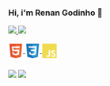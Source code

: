 ### Hi, i'm Renan Godinho 🖖
<div>
  <a href="https://github.com/renanfcgg">
  <img height="49em" src="https://github-readme-stats.vercel.app/api?username=renanfcgg&show_icons=true&theme=dracula&include_all_commits=true&count_private=true" />
  <img height="49em" src="https://github-readme-stats.vercel.app/api/top-langs/?username=renanfcgg&layout=compact&langs_count=16&theme=dracula" />
</div>
  
<div style="display: inline_block"><br/>
  <img align="center" alt="Renan-Js" height="30" widht="40" src="https://raw.githubusercontent.com/devicons/devicon/master/icons/html5/html5-original.svg">
  <img align="center" alt="Renan-Js" height="30" widht="40" src="https://raw.githubusercontent.com/devicons/devicon/master/icons/css3/css3-original.svg">
  <img align="center" alt="Renan-Js" height="30" widht="40" src="https://raw.githubusercontent.com/devicons/devicon/master/icons/javascript/javascript-plain.svg">
</div>
  
###
  
<div>
  <a href="https://www.linkedin.com/in/renan-godinho-84a900117/" target="_blank"><img src="https://img.shields.io/badge/-LinkedIn-%230077B5?style=for-the-badge&logo=linkedin&logoColor=white"></a>
  <a href="mailto:renanfcg@gmail.com"><img src="https://img.shields.io/badge/-Gmail-D14836?style=for-the-badge&logo=gmail&logoColor=white"></a>
</div>
